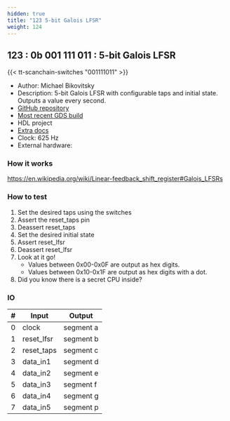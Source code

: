 ```yaml
---
hidden: true
title: "123 5-bit Galois LFSR"
weight: 124
---
```


## 123 : 0b 001 111 011 : 5-bit Galois LFSR

{{< tt-scanchain-switches "001111011" >}}

* Author: Michael Bikovitsky
* Description: 5-bit Galois LFSR with configurable taps and initial state. Outputs a value every second.
* [GitHub repository](https://github.com/mbikovitsky/tt02-lfsr)
* [Most recent GDS build](https://github.com/mbikovitsky/tt02-lfsr/actions/runs/3603167022)
* HDL project
* [Extra docs]()
* Clock: 625 Hz
* External hardware: 



### How it works

https://en.wikipedia.org/wiki/Linear-feedback_shift_register#Galois_LFSRs

### How to test

1. Set the desired taps using the switches
2. Assert the reset_taps pin
3. Deassert reset_taps
4. Set the desired initial state
5. Assert reset_lfsr
6. Deassert reset_lfsr
7. Look at it go!
   - Values between 0x00-0x0F are output as hex digits.
   - Values between 0x10-0x1F are output as hex digits with a dot.
8. Did you know there is a secret CPU inside?


### IO

| # | Input        | Output       |
|---|--------------|--------------|
| 0 | clock  | segment a |
| 1 | reset_lfsr  | segment b |
| 2 | reset_taps  | segment c |
| 3 | data_in1  | segment d |
| 4 | data_in2  | segment e |
| 5 | data_in3  | segment f |
| 6 | data_in4  | segment g |
| 7 | data_in5  | segment p |
